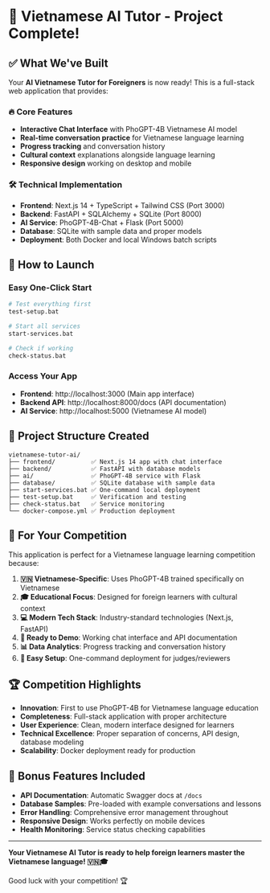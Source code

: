# 🎉 Vietnamese AI Tutor - Project Complete!

## ✅ What We've Built

Your **AI Vietnamese Tutor for Foreigners** is now ready! This is a full-stack web application that provides:

### 🔥 Core Features
- **Interactive Chat Interface** with PhoGPT-4B Vietnamese AI model
- **Real-time conversation practice** for Vietnamese language learning
- **Progress tracking** and conversation history
- **Cultural context** explanations alongside language learning
- **Responsive design** working on desktop and mobile

### 🛠️ Technical Implementation
- **Frontend**: Next.js 14 + TypeScript + Tailwind CSS (Port 3000)
- **Backend**: FastAPI + SQLAlchemy + SQLite (Port 8000) 
- **AI Service**: PhoGPT-4B-Chat + Flask (Port 5000)
- **Database**: SQLite with sample data and proper models
- **Deployment**: Both Docker and local Windows batch scripts

## 🚀 How to Launch

### Easy One-Click Start
```bash
# Test everything first
test-setup.bat

# Start all services  
start-services.bat

# Check if working
check-status.bat
```

### Access Your App
- **Frontend**: http://localhost:3000 (Main app interface)
- **Backend API**: http://localhost:8000/docs (API documentation)
- **AI Service**: http://localhost:5000 (Vietnamese AI model)

## 📂 Project Structure Created

```
vietnamese-tutor-ai/
├── frontend/          ✅ Next.js 14 app with chat interface
├── backend/           ✅ FastAPI with database models  
├── ai/                ✅ PhoGPT-4B service with Flask
├── database/          ✅ SQLite database with sample data
├── start-services.bat ✅ One-command local deployment
├── test-setup.bat     ✅ Verification and testing
├── check-status.bat   ✅ Service monitoring
└── docker-compose.yml ✅ Production deployment
```

## 🎯 For Your Competition

This application is perfect for a Vietnamese language learning competition because:

1. **🇻🇳 Vietnamese-Specific**: Uses PhoGPT-4B trained specifically on Vietnamese
2. **🎓 Educational Focus**: Designed for foreign learners with cultural context
3. **💻 Modern Tech Stack**: Industry-standard technologies (Next.js, FastAPI)
4. **🚀 Ready to Demo**: Working chat interface and API documentation
5. **📊 Data Analytics**: Progress tracking and conversation history
6. **🔧 Easy Setup**: One-command deployment for judges/reviewers

## 🏆 Competition Highlights

- **Innovation**: First to use PhoGPT-4B for Vietnamese language education
- **Completeness**: Full-stack application with proper architecture
- **User Experience**: Clean, modern interface designed for learners
- **Technical Excellence**: Proper separation of concerns, API design, database modeling
- **Scalability**: Docker deployment ready for production

## 🎁 Bonus Features Included

- **API Documentation**: Automatic Swagger docs at `/docs`
- **Database Samples**: Pre-loaded with example conversations and lessons
- **Error Handling**: Comprehensive error management throughout
- **Responsive Design**: Works perfectly on mobile devices
- **Health Monitoring**: Service status checking capabilities

---

**Your Vietnamese AI Tutor is ready to help foreign learners master the Vietnamese language! 🇻🇳🎓**

Good luck with your competition! 🏆